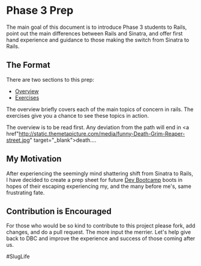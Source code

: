 Phase 3 Prep
========================

The main goal of this document is to introduce Phase 3 students to Rails, point out the main differences between Rails and Sinatra, and offer first hand experience and guidance to those making the switch from Sinatra to Rails. 

The Format
-------------
There are two sections to this prep: 
- [Overview](https://github.com/rguerrettaz/dev_bootcamp_phase3_prep/tree/master/overview)
- [Exercises](https://github.com/rguerrettaz/dev_bootcamp_phase3_prep/tree/master/exercises)

The overview briefly covers each of the main topics of concern in rails. The exercises give you a chance to see these topics in action.

The overview is to be read first. Any deviation from the path will end in <a  href"http://static.themetapicture.com/media/funny-Death-Grim-Reaper-street.jpg" target="_blank">death</a>....

My Motivation
-------------

After experiencing the seemingly mind shattering shift from Sinatra to Rails, I have decided to create a prep sheet for future [Dev Bootcamp](http://devbootcamp.com/) boots in hopes of their escaping experiencing my, and the many before me's, same frustrating fate. 


Contribution is Encouraged
-------------

For those who would be so kind to contribute to this project please fork, add changes, and do a pull request. The more input the merrier. Let's help give back to DBC and improve the experience and success of those coming after us.

\#SlugLife



